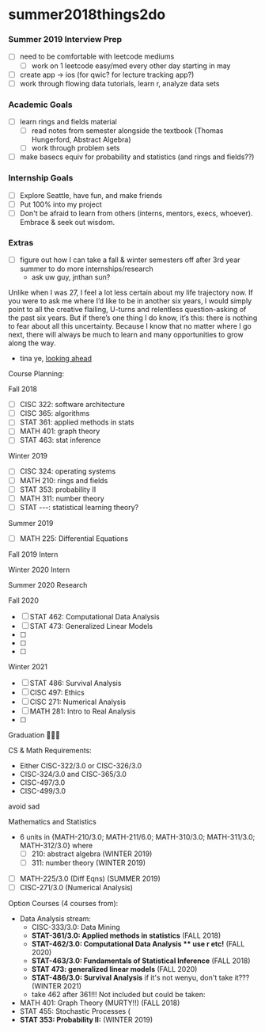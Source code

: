 # summer2018things2do

### Summer 2019 Interview Prep
- [ ] need to be comfortable with leetcode mediums
  - [ ] work on 1 leetcode easy/med every other day starting in may
- [ ] create app -> ios (for qwic? for lecture tracking app?)
- [ ] work through flowing data tutorials, learn r, analyze data sets 

### Academic Goals
- [ ] learn rings and fields material 
  - [ ] read notes from semester alongside the textbook (Thomas Hungerford, Abstract Algebra)
  - [ ] work through problem sets
- [ ] make basecs equiv for probability and statistics (and rings and fields??)

### Internship Goals
- [ ] Explore Seattle, have fun, and make friends
- [ ] Put 100% into my project
- [ ] Don't be afraid to learn from others (interns, mentors, execs, whoever). Embrace & seek out wisdom.

### Extras
- [ ] figure out how I can take a fall & winter semesters off after 3rd year summer to do more internships/research 
  - ask uw guy, jnthan sun?

Unlike when I was 27, I feel a lot less certain about my life trajectory now. If you were to ask me where I’d like to be in another six years, I would simply point to all the creative flailing, U-turns and relentless question-asking of the past six years. But if there’s one thing I do know, it’s this: there is nothing to fear about all this uncertainty. Because I know that no matter where I go next, there will always be much to learn and many opportunities to grow along the way.
- tina ye, [looking ahead](https://medium.com/@tinabeans/looking-ahead-6f1d810eb824)

Course Planning:

Fall 2018
- [ ] CISC 322: software architecture
- [ ] CISC 365: algorithms
- [ ] STAT 361: applied methods in stats
- [ ] MATH 401: graph theory
- [ ] STAT 463: stat inference

Winter 2019
- [ ] CISC 324: operating systems
- [ ] MATH 210: rings and fields
- [ ] STAT 353: probability II
- [ ] MATH 311: number theory
- [ ] STAT ---: statistical learning theory?

Summer 2019
- [ ] MATH 225: Differential Equations

Fall 2019
Intern

Winter 2020
Intern

Summer 2020
Research 

Fall 2020
- [ ] STAT 462: Computational Data Analysis
- [ ] STAT 473: Generalized Linear Models
- [ ] 
- [ ] 
- [ ]

Winter 2021
- [ ] STAT 486: Survival Analysis 
- [ ] CISC 497: Ethics
- [ ] CISC 271: Numerical Analysis 
- [ ] MATH 281: Intro to Real Analysis
- [ ] 

Graduation 🎉🎉🎉

CS & Math Requirements: 
- Either CISC-322/3.0 or CISC-326/3.0
- CISC-324/3.0 and CISC-365/3.0
- CISC-497/3.0
- CISC-499/3.0

avoid sad

Mathematics and Statistics
- 6 units in {MATH-210/3.0; MATH-211/6.0; MATH-310/3.0; MATH-311/3.0; MATH-312/3.0} where 
  - [ ] 210: abstract algebra (WINTER 2019)
  - [ ] 311: number theory (WINTER 2019)
- [ ] MATH-225/3.0 (Diff Eqns) (SUMMER 2019)
- [ ] CISC-271/3.0 (Numerical Analysis)

Option Courses (4 courses from): 
- Data Analysis stream: 
  - CISC-333/3.0: Data Mining
  - **STAT-361/3.0: Applied methods in statistics** (FALL 2018)
  - **STAT-462/3.0: Computational Data Analysis ** use r etc!** (FALL 2020)
  - **STAT-463/3.0: Fundamentals of Statistical Inference** (FALL 2018)
  - **STAT 473: generalized linear models** (FALL 2020)
  - **STAT-486/3.0: Survival Analysis** if it's not wenyu, don't take it??? (WINTER 2021)
  - take 462 after 361!!!
Not included but could be taken: 
- MATH 401: Graph Theory (MURTY!!) (FALL 2018)
- STAT 455: Stochastic Processes (
- **STAT 353: Probability II:** (WINTER 2019)
